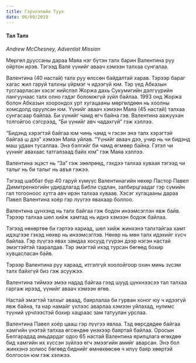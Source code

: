 ```yaml
---
title: Гэрчлэлийн Туух
date: 06/09/2019
---
```


#### Тал Талх

_Andrew McChesney, Adventist Mission_

Мөргөл дууссаны дараа Маяа нэг бүтэн талх барин Валентина руу ойртон ирэв. Тэгээд Валя үүнийг аваач хэмээн талхаа сунгалаа.

Валентина (40 настай) талх руу өлссөн байдалтай харав. Тэрээр бараг  хагас жил гаруй талхны үйрмэг ч идээгүй юм.  Тэр үед Абказын тусгаарласан хэсэг нийслэл Жоржа дахь Сукумигийн дэлгүүрийн лангуунаас талх олно гэдэг боломжгүй зүйл байлаа. 1993 онд Жоржа болон Абказын хоорондох урт хугацааны мөргөлдөөн нь хоолны хомсдолд оруулсан юм. Үүнийг аваач хэмээн Маяа (45 настай) талхаа сунгасаар байлаа. Би үүнийг чамд өгч байна гэв. Валентина аажуухан толгойгоо сэгсрээд, “Би үүнийг авч чадахгүй” гэж хэллээ.

“Бидэнд хэрэгтэй байгаа юм чинь чамд ч гэсэн энэ талх хэрэгтэй байгаа ш дээ” хэмээн Маяа уйлав. “Үүнийг аваач дээ, учир нь чи бидэнд  маш удаан тусаллаа. Энэ бэлгийг би чамд өгмөөр байна. Гэтэл чи үүнийг авахаас татгалзаад байх юм” гэж Маяа хэллээ.

Валентина эцэст нь “За” гэж зөөлрөөд, гэхдээ талхаа хуваая тэгээд чи талыг нь би талыг нь авъя гэжээ.

Тэгээд шаббат бүр 40 гаруй хүмүүс Валентинагийн  нөхөр Пастор Павел Димитренкогийн удирдлагад Библи судлан, залбирцгаадаг гэр сүмийн гал тогооноос хутга авч ирэн талхаа хуваав. Хэсэг хугацааны дараа Павел Валентина хоёр  гэр лүүгээ явахаар боллоо.

Валентина цүнхэнд нь талх байгаа гэж бодон инээмсэглэн явж байв. Тэрээр талхаа шөл хийж хамтад нь иднэ хэмээн бодож байлаа.

Тэгээд нөхөртөө  би гэртээ хариад, шөл хийж жинхэнэ талхтайгаа хамт идэцгээе гэхэд нөхөр нь инээмсэглэв. Нөхөр нь мөн талх идэхийг хүсч байлаа.  Гэр лүүгээ явах замдаа хосууд гүүрэн дээр нэгэн настай эмэгтэйтэй тааралдав. Тэр эмэгтэй ихэд турсан бөгөөд бохир хувцасласан байв.

Тэрээр Валентина руу хараад, итгэлгүй хоолойгоор охин минь зүсэм талх байхгүй биз гэж асуужээ.

Валентина тиймээ эмээ надад байгаа гээд шууд цүнхнээсээ тал талхаа гаргаж ирээд, үүнийг аваач хэмээн өгөв.

Настай эмэгтэй талхыг аваад, баярлалаа би гурван хоног юу ч идээгүй явж байна, та нар намайг үхлээс аварлаа хэмээн уйлахад, нулимс түүний үрчлээстэй бохир хацраас зам татуулан урслаа.

Валентина Павел хоёр цааш гэр лүүгээ явлаа. Тэд өөрсдөдөө байгаа хамгийн үнэтэй талхаа өгсөндөө үнэхээр баяртай байлаа. Оросын Белгарадад амьдардаг одоо 65 настай Валентина ярилцлага өгөхдөө бид хамгийн их хүссэн зүйлээ өгч эмээгийн амийг аварсан. Энэ бол жинхэнэ золиос бөгөөд биднийг өмнөхөөсөө ч илүү баяр хөөртэй болгосон юм гэж хэлжээ.